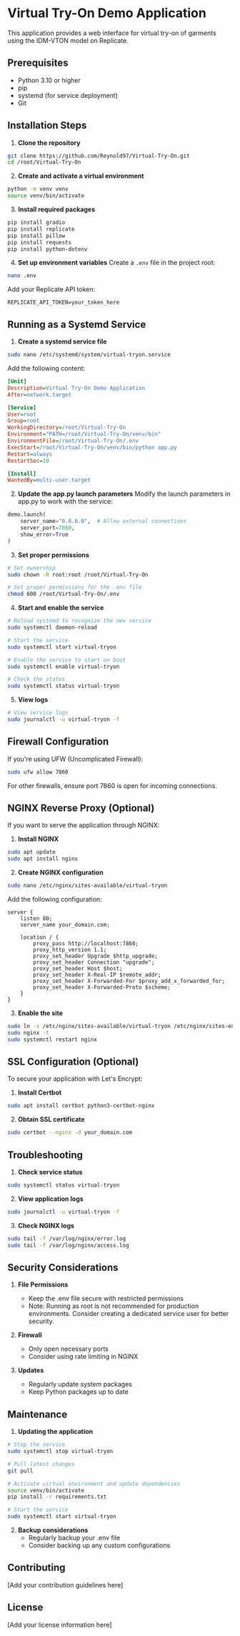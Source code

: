 # Virtual Try-On Demo Application

This application provides a web interface for virtual try-on of garments using the IDM-VTON model on Replicate.

## Prerequisites

- Python 3.10 or higher
- pip
- systemd (for service deployment)
- Git

## Installation Steps

1. **Clone the repository**
```bash
git clone https://github.com/Reynold97/Virtual-Try-On.git
cd /root/Virtual-Try-On
```

2. **Create and activate a virtual environment**
```bash
python -m venv venv
source venv/bin/activate
```

3. **Install required packages**
```bash
pip install gradio
pip install replicate
pip install pillow
pip install requests
pip install python-dotenv
```

4. **Set up environment variables**
Create a `.env` file in the project root:
```bash
nano .env
```

Add your Replicate API token:
```
REPLICATE_API_TOKEN=your_token_here
```

## Running as a Systemd Service

1. **Create a systemd service file**
```bash
sudo nano /etc/systemd/system/virtual-tryon.service
```

Add the following content:
```ini
[Unit]
Description=Virtual Try-On Demo Application
After=network.target

[Service]
User=root
Group=root
WorkingDirectory=/root/Virtual-Try-On
Environment="PATH=/root/Virtual-Try-On/venv/bin"
EnvironmentFile=/root/Virtual-Try-On/.env
ExecStart=/root/Virtual-Try-On/venv/bin/python app.py
Restart=always
RestartSec=10

[Install]
WantedBy=multi-user.target
```

2. **Update the app.py launch parameters**
Modify the launch parameters in app.py to work with the service:
```python
demo.launch(
    server_name="0.0.0.0",  # Allow external connections
    server_port=7860,
    show_error=True
)
```

3. **Set proper permissions**
```bash
# Set ownership
sudo chown -R root:root /root/Virtual-Try-On

# Set proper permissions for the .env file
chmod 600 /root/Virtual-Try-On/.env
```

4. **Start and enable the service**
```bash
# Reload systemd to recognize the new service
sudo systemctl daemon-reload

# Start the service
sudo systemctl start virtual-tryon

# Enable the service to start on boot
sudo systemctl enable virtual-tryon

# Check the status
sudo systemctl status virtual-tryon
```

5. **View logs**
```bash
# View service logs
sudo journalctl -u virtual-tryon -f
```

## Firewall Configuration

If you're using UFW (Uncomplicated Firewall):
```bash
sudo ufw allow 7860
```

For other firewalls, ensure port 7860 is open for incoming connections.

## NGINX Reverse Proxy (Optional)

If you want to serve the application through NGINX:

1. **Install NGINX**
```bash
sudo apt update
sudo apt install nginx
```

2. **Create NGINX configuration**
```bash
sudo nano /etc/nginx/sites-available/virtual-tryon
```

Add the following configuration:
```nginx
server {
    listen 80;
    server_name your_domain.com;

    location / {
        proxy_pass http://localhost:7860;
        proxy_http_version 1.1;
        proxy_set_header Upgrade $http_upgrade;
        proxy_set_header Connection "upgrade";
        proxy_set_header Host $host;
        proxy_set_header X-Real-IP $remote_addr;
        proxy_set_header X-Forwarded-For $proxy_add_x_forwarded_for;
        proxy_set_header X-Forwarded-Proto $scheme;
    }
}
```

3. **Enable the site**
```bash
sudo ln -s /etc/nginx/sites-available/virtual-tryon /etc/nginx/sites-enabled/
sudo nginx -t
sudo systemctl restart nginx
```

## SSL Configuration (Optional)

To secure your application with Let's Encrypt:

1. **Install Certbot**
```bash
sudo apt install certbot python3-certbot-nginx
```

2. **Obtain SSL certificate**
```bash
sudo certbot --nginx -d your_domain.com
```

## Troubleshooting

1. **Check service status**
```bash
sudo systemctl status virtual-tryon
```

2. **View application logs**
```bash
sudo journalctl -u virtual-tryon -f
```

3. **Check NGINX logs**
```bash
sudo tail -f /var/log/nginx/error.log
sudo tail -f /var/log/nginx/access.log
```

## Security Considerations

1. **File Permissions**
   - Keep the .env file secure with restricted permissions
   - Note: Running as root is not recommended for production environments. Consider creating a dedicated service user for better security.

2. **Firewall**
   - Only open necessary ports
   - Consider using rate limiting in NGINX

3. **Updates**
   - Regularly update system packages
   - Keep Python packages up to date

## Maintenance

1. **Updating the application**
```bash
# Stop the service
sudo systemctl stop virtual-tryon

# Pull latest changes
git pull

# Activate virtual environment and update dependencies
source venv/bin/activate
pip install -r requirements.txt

# Start the service
sudo systemctl start virtual-tryon
```

2. **Backup considerations**
   - Regularly backup your .env file
   - Consider backing up any custom configurations

## Contributing

[Add your contribution guidelines here]

## License

[Add your license information here]